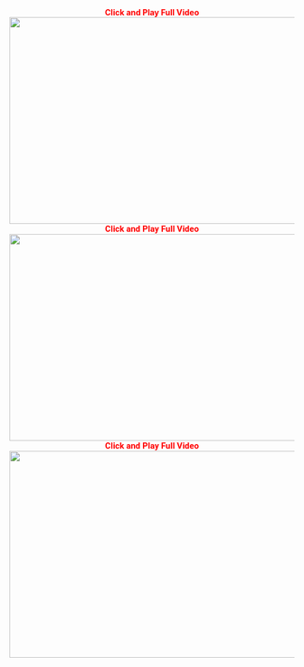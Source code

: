 <div style="text-align: center;">
<span style="color: red;"><strong>Click and Play Full Video</strong></span></div>
<div style="text-align: center;">
<span style="color: red;"><strong><a href="https://moonnytess.co.in/activist-investors-is-good-thing-or-bad-thing-2/?utm_source=Social&amp;utm_medium=vikks" title="Click Play Full Video"><img alt="" height="365" src="https://i.imgur.com/BpI1Zjb.jpg" width="650" /></a></strong></span></div>
<div style="text-align: center;">
<span style="color: red;"><strong style="background-color: white; font-family: Roboto, sans-serif; font-size: 15px;">Click and Play Full Video</strong></span></div>
<div style="text-align: center;">
<span style="color: red;"><strong><a href="https://moonnytess.co.in/activist-investors-is-good-thing-or-bad-thing-2/?utm_source=Social&amp;utm_medium=vikks" title="Click And Play Full Video"><img alt="" height="365" src="https://i.imgur.com/bUXRP2Y.png" width="650" /></a></strong></span></div>
<div style="text-align: center;">
<span style="color: red;"><strong style="background-color: white; font-family: Roboto, sans-serif; font-size: 15px;">Click and Play Full Video</strong></span></div>
<div style="text-align: center;">
<span style="color: red;"><strong><a href="https://moonnytess.co.in/activist-investors-is-good-thing-or-bad-thing-2/?utm_source=Social&amp;utm_medium=vikks" title="Click And Play Full Video"><img alt="" height="365" src="https://i.imgur.com/5UI1skQ.jpg" width="650" /></a></strong></span></div>
